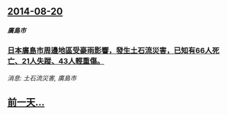 ## [2014-08-20](/news/2014/08/20/index.md)

##### 廣島市
### [日本廣島市周邊地區受豪雨影響，發生土石流災害，已知有66人死亡、21人失蹤、43人輕重傷。](/news/2014/08/20/日本廣島市周邊地區受豪雨影響-發生土石流災害-已知有66人死亡-21人失蹤-43人輕重傷.md)
_消息: 土石流災害, 廣島市_

## [前一天...](/news/2014/08/18/index.md)

